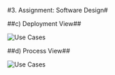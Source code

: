 #3. Assignment: Software Design#

##c) Deployment View##

![Use Cases](https://github.com/joaopedrofump/pdfmake-1/blob/master/ESOF-Docs/Pdfmake_deployment.png)

##d) Process View##

![Use Cases](https://github.com/joaopedrofump/pdfmake-1/blob/master/ESOF-Docs/ProcessViewFinal.png)
